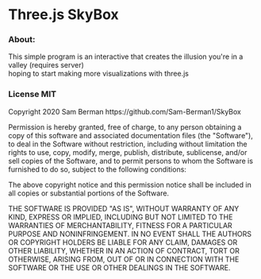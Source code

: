 <h1>Three.js SkyBox</h1>
<h3> About: </h3>
<p> 
This simple program is an interactive that creates the illusion you're in a valley (requires server)<br>
hoping to start making more visualizations with three.js 
</p>
<h3> License MIT </h3>
<p>Copyright 2020 Sam Berman https://github.com/Sam-Berman1/SkyBox

Permission is hereby granted, free of charge, to any person obtaining a copy of this software and associated documentation files (the "Software"), to deal in the Software without restriction, including without limitation the rights to use, copy, modify, merge, publish, distribute, sublicense, and/or sell copies of the Software, and to permit persons to whom the Software is furnished to do so, subject to the following conditions:

The above copyright notice and this permission notice shall be included in all copies or substantial portions of the Software.

THE SOFTWARE IS PROVIDED "AS IS", WITHOUT WARRANTY OF ANY KIND, EXPRESS OR IMPLIED, INCLUDING BUT NOT LIMITED TO THE WARRANTIES OF MERCHANTABILITY, FITNESS FOR A PARTICULAR PURPOSE AND NONINFRINGEMENT. IN NO EVENT SHALL THE AUTHORS OR COPYRIGHT HOLDERS BE LIABLE FOR ANY CLAIM, DAMAGES OR OTHER LIABILITY, WHETHER IN AN ACTION OF CONTRACT, TORT OR OTHERWISE, ARISING FROM, OUT OF OR IN CONNECTION WITH THE SOFTWARE OR THE USE OR OTHER DEALINGS IN THE SOFTWARE.</p>
